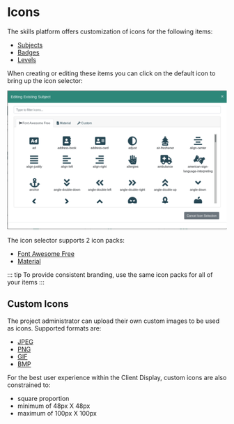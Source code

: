 # Icons

The skills platform offers customization of icons for the following items:

- [Subjects](/dashboard/user-guide/subjects.html)
- [Badges](/dashboard/user-guide/badges.html)
- [Levels](/dashboard/user-guide/levels.html)

When creating or editing these items you can click on the default icon to bring up the icon selector: 

![Select Icon Image](./screenshots/select_icon_20201209.png)

The icon selector supports 2 icon packs: 

- [Font Awesome Free](https://fontawesome.com/)
- [Material](https://material.io/tools/icons) 

::: tip
To provide consistent branding, use the same icon packs for all of your items
:::

## Custom Icons

The project administrator can upload their own custom images to be used as icons. Supported formats are:

- [JPEG](https://en.wikipedia.org/wiki/JPEG)
- [PNG](https://en.wikipedia.org/wiki/Portable_Network_Graphics)
- [GIF](https://en.wikipedia.org/wiki/GIF)
- [BMP](https://en.wikipedia.org/wiki/BMP_file_format)

For the best user experience within the Client Display, custom icons are also constrained to:

- square proportion
- minimum of 48px X 48px
- maximum of 100px X 100px
